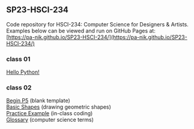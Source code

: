 ## SP23-HSCI-234

Code repository for HSCI-234: Computer Science for Designers & Artists.  
Examples below can be viewed and run on GitHub Pages at:  
[https://pa-nik.github.io/SP23-HSCI-234/](https://pa-nik.github.io/SP23-HSCI-234/)

### class 01

[Hello Python!](class01/hello-python.html)   

### class 02  

[Begin P5](class02/begin-p5/) (blank template)   
[Basic Shapes](class02/p5-basic-shapes/) (drawing geometric shapes)  
[Practice Example](class02/practice-example/) (in-class coding)  
[Glossary](class02/glossary.md) (computer science terms)  